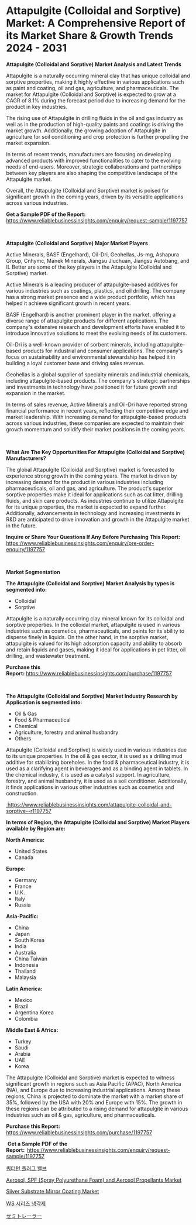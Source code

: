 <p><h1>Attapulgite (Colloidal and Sorptive) Market: A Comprehensive Report of its Market Share & Growth Trends 2024 - 2031</h1></p><p><strong>Attapulgite (Colloidal and Sorptive) Market Analysis and Latest Trends</strong></p>
<p><p>Attapulgite is a naturally occurring mineral clay that has unique colloidal and sorptive properties, making it highly effective in various applications such as paint and coating, oil and gas, agriculture, and pharmaceuticals. The market for Attapulgite (Colloidal and Sorptive) is expected to grow at a CAGR of 8.1% during the forecast period due to increasing demand for the product in key industries.</p><p>The rising use of Attapulgite in drilling fluids in the oil and gas industry as well as in the production of high-quality paints and coatings is driving the market growth. Additionally, the growing adoption of Attapulgite in agriculture for soil conditioning and crop protection is further propelling the market expansion.</p><p>In terms of recent trends, manufacturers are focusing on developing advanced products with improved functionalities to cater to the evolving needs of end-users. Moreover, strategic collaborations and partnerships between key players are also shaping the competitive landscape of the Attapulgite market.</p><p>Overall, the Attapulgite (Colloidal and Sorptive) market is poised for significant growth in the coming years, driven by its versatile applications across various industries.</p></p>
<p><strong>Get a Sample PDF of the Report:&nbsp;</strong> <a href="https://www.reliablebusinessinsights.com/enquiry/request-sample/1197757">https://www.reliablebusinessinsights.com/enquiry/request-sample/1197757</a></p>
<p>&nbsp;</p>
<p><strong>Attapulgite (Colloidal and Sorptive) Major Market Players</strong></p>
<p><p>Active Minerals, BASF (Engelhard), Oil-Dri, Geohellas, Js-mg, Ashapura Group, Cnhymc, Manek Minerals, Jiangsu Jiuchuan, Jiangsu Autobang, and IL Better are some of the key players in the Attapulgite (Colloidal and Sorptive) market.</p><p>Active Minerals is a leading producer of attapulgite-based additives for various industries such as coatings, plastics, and oil drilling. The company has a strong market presence and a wide product portfolio, which has helped it achieve significant growth in recent years.</p><p>BASF (Engelhard) is another prominent player in the market, offering a diverse range of attapulgite products for different applications. The company's extensive research and development efforts have enabled it to introduce innovative solutions to meet the evolving needs of its customers.</p><p>Oil-Dri is a well-known provider of sorbent minerals, including attapulgite-based products for industrial and consumer applications. The company's focus on sustainability and environmental stewardship has helped it in building a loyal customer base and driving sales revenue.</p><p>Geohellas is a global supplier of specialty minerals and industrial chemicals, including attapulgite-based products. The company's strategic partnerships and investments in technology have positioned it for future growth and expansion in the market.</p><p>In terms of sales revenue, Active Minerals and Oil-Dri have reported strong financial performance in recent years, reflecting their competitive edge and market leadership. With increasing demand for attapulgite-based products across various industries, these companies are expected to maintain their growth momentum and solidify their market positions in the coming years.</p></p>
<p>&nbsp;</p>
<p><strong>What Are The Key Opportunities For Attapulgite (Colloidal and Sorptive) Manufacturers?</strong></p>
<p><p>The global Attapulgite (Colloidal and Sorptive) market is forecasted to experience strong growth in the coming years. The market is driven by increasing demand for the product in various industries including pharmaceuticals, oil and gas, and agriculture. The product's superior sorptive properties make it ideal for applications such as cat litter, drilling fluids, and skin care products. As industries continue to utilize Attapulgite for its unique properties, the market is expected to expand further. Additionally, advancements in technology and increasing investments in R&D are anticipated to drive innovation and growth in the Attapulgite market in the future.</p></p>
<p><strong>Inquire or Share Your Questions If Any Before Purchasing This Report:</strong> <a href="https://www.reliablebusinessinsights.com/enquiry/pre-order-enquiry/1197757">https://www.reliablebusinessinsights.com/enquiry/pre-order-enquiry/1197757</a></p>
<p>&nbsp;</p>
<p><strong>Market Segmentation</strong></p>
<p><strong>The Attapulgite (Colloidal and Sorptive) Market Analysis by types is segmented into:</strong></p>
<p><ul><li>Colloidal</li><li>Sorptive</li></ul></p>
<p><p>Attapulgite is a naturally occurring clay mineral known for its colloidal and sorptive properties. In the colloidal market, attapulgite is used in various industries such as cosmetics, pharmaceuticals, and paints for its ability to disperse finely in liquids. On the other hand, in the sorptive market, attapulgite is valued for its high adsorption capacity and ability to absorb and retain liquids and gases, making it ideal for applications in pet litter, oil drilling, and wastewater treatment.</p></p>
<p><strong>Purchase this Report:&nbsp;</strong><a href="https://www.reliablebusinessinsights.com/purchase/1197757">https://www.reliablebusinessinsights.com/purchase/1197757</a></p>
<p>&nbsp;</p>
<p><strong>The Attapulgite (Colloidal and Sorptive) Market Industry Research by Application is segmented into:</strong></p>
<p><ul><li>Oil & Gas</li><li>Food & Pharmaceutical</li><li>Chemical</li><li>Agriculture, forestry and animal husbandry</li><li>Others</li></ul></p>
<p><p>Attapulgite (Colloidal and Sorptive) is widely used in various industries due to its unique properties. In the oil & gas sector, it is used as a drilling mud additive for stabilizing boreholes. In the food & pharmaceutical industry, it is used as a clarifying agent in beverages and as a binding agent in tablets. In the chemical industry, it is used as a catalyst support. In agriculture, forestry, and animal husbandry, it is used as a soil conditioner. Additionally, it finds applications in various other industries such as cosmetics and construction.</p></p>
<p><a href="https://www.reliablebusinessinsights.com/attapulgite-colloidal-and-sorptive--r1197757">&nbsp;https://www.reliablebusinessinsights.com/attapulgite-colloidal-and-sorptive--r1197757</a></p>
<p><strong>In terms of Region, the Attapulgite (Colloidal and Sorptive) Market Players available by Region are:</strong></p>
<p>
    <p> <strong> North America: </strong>
        <ul>
            <li>United States</li>
            <li>Canada</li>
        </ul>
        </p> 
    <p> <strong> Europe: </strong>
        <ul>
            <li>Germany</li>
            <li>France</li>
            <li>U.K.</li>
            <li>Italy</li>
            <li>Russia</li>
        </ul>
        </p> 
    <p> <strong> Asia-Pacific: </strong>
        <ul>
            <li>China</li>
            <li>Japan</li>
            <li>South Korea</li>
            <li>India</li>
            <li>Australia</li>
            <li>China Taiwan</li>
            <li>Indonesia</li>
            <li>Thailand</li>
            <li>Malaysia</li>
        </ul>
        </p> 
    <p> <strong> Latin America: </strong>
        <ul>
            <li>Mexico</li>
            <li>Brazil</li>
            <li>Argentina Korea</li>
            <li>Colombia</li>
        </ul>
        </p> 
    <p> <strong> Middle East & Africa: </strong>
        <ul>
            <li>Turkey</li>
            <li>Saudi</li>
            <li>Arabia</li>
            <li>UAE</li>
            <li>Korea</li>
        </ul>
    </p>
    </p>
<p><p>The Attapulgite (Colloidal and Sorptive) market is expected to witness significant growth in regions such as Asia Pacific (APAC), North America (NA), and Europe due to increasing industrial applications. Among these regions, China is projected to dominate the market with a market share of 35%, followed by the USA with 20% and Europe with 15%. The growth in these regions can be attributed to a rising demand for attapulgite in various industries such as oil & gas, agriculture, and pharmaceuticals.</p></p>
<p><strong>Purchase this Report: </strong><a href="https://www.reliablebusinessinsights.com/purchase/1197757">https://www.reliablebusinessinsights.com/purchase/1197757</a></p>
<p>&nbsp;<strong>Get a Sample PDF of the Report:&nbsp;&nbsp;</strong><a href="https://www.reliablebusinessinsights.com/enquiry/request-sample/1197757">https://www.reliablebusinessinsights.com/enquiry/request-sample/1197757</a></p>
<p><strong></strong></p>
<p><p><a href="https://github.com/Marcosoenrt565736/Market-Research-Report-List-1/blob/main/9401991144054.md">쿼터턴 플러그 밸브</a></p><p><a href="https://github.com/irfadac/Market-Research-Report-List-3/blob/main/aerosol-spf-spray-polyurethane-foam-and-aerosol-propellants-market.md">Aerosol, SPF (Spray Polyurethane Foam) and Aerosol Propellants Market</a></p><p><a href="https://github.com/ashepherd82/Market-Research-Report-List-5/blob/main/silver-substrate-mirror-coating-market.md">Silver Substrate Mirror Coating Market</a></p><p><a href="https://github.com/brendon65677/Market-Research-Report-List-1/blob/main/3377919144053.md">WS 시리즈 냉각제</a></p><p><a href="https://github.com/RandallRunte2023/Market-Research-Report-List-1/blob/main/4501440138116.md">セミトレーラー</a></p></p>